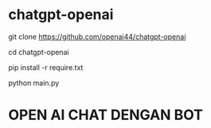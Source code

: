 # chatgpt-openai

git clone https://github.com/openai44/chatgpt-openai

cd chatgpt-openai

pip install -r require.txt

python main.py

# OPEN AI CHAT DENGAN BOT 
